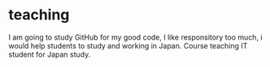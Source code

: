 # teaching
I am going to study GitHub for my good code, I like responsitory too much, i would help students to study and working in Japan.
Course teaching IT student for Japan study.
